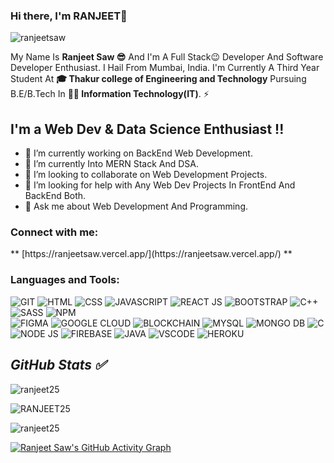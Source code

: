 ### Hi there, I'm RANJEET👋


<p align="left"> <img src="https://komarev.com/ghpvc/?username=ranjeet25&label=Profile%20views&color=0e75b6&style=flat" alt="ranjeetsaw" /> </p>

My Name Is **Ranjeet Saw 😎** And I'm A Full Stack😉 Developer And Software Developer Enthusiast. I Hail From Mumbai, India. I'm Currently A Third Year Student At **🎓 Thakur college of Engineering and Technology** Pursuing B.E/B.Tech In **🧑‍💻 Information Technology(IT)**. ⚡
## I'm a Web Dev & Data Science Enthusiast !!
<!-- INTRODUCTION  -->
- 🔭 I’m currently working on BackEnd Web Development.
- 🌱 I’m currently Into MERN Stack And DSA.
- 👯 I’m looking to collaborate on Web Development Projects.
- 🤔 I’m looking for help with Any Web Dev Projects In FrontEnd And BackEnd Both.
- 💬 Ask me about Web Development And Programming.
<!-- INTRODUCTION  ends -->


<!-- Connect with me  -->
<h3 align="left">Connect with me: </h3> ** [https://ranjeetsaw.vercel.app/](https://ranjeetsaw.vercel.app/) **
<p align="left">


<!-- Social icons  -->
<!-- <a href="https://twitter.com/ranjeetsaw_" target="blank"><img align="center" src="https://raw.githubusercontent.com/rahuldkjain/github-profile-readme-generator/master/src/images/icons/Social/twitter.svg" alt="coderharsh06" height="30" width="40" /></a>
<a href="https://www.linkedin.com/in/ranjeet-saw-4834a21b0/" target="blank"><img align="center" src="https://raw.githubusercontent.com/rahuldkjain/github-profile-readme-generator/master/src/images/icons/Social/linked-in-alt.svg" alt="coderharsh06" height="30" width="40" /></a>
<a href="https://fb.com/#" target="blank"><img align="center" src="https://raw.githubusercontent.com/rahuldkjain/github-profile-readme-generator/master/src/images/icons/Social/facebook.svg" alt="coderharsh06" height="30" width="40" /></a>
<a href="https://instagram.com/imranjeeet " target="blank"><img align="center" src="https://raw.githubusercontent.com/rahuldkjain/github-profile-readme-generator/master/src/images/icons/Social/instagram.svg" alt="coderharsh06" height="30" width="40" /></a>
<a href="https://www.leetcode.com/sawranjeet550" target="blank"><img align="center" src="https://raw.githubusercontent.com/rahuldkjain/github-profile-readme-generator/master/src/images/icons/Social/leet-code.svg" alt="codebraker7" height="30" width="40" /></a>
</p> -->

<!-- Social icons ENDS  -->

<!-- Languages icons  -->

<h3 align="left">Languages and Tools:</h3>

![GIT](https://img.icons8.com/color/48/000000/git.png "GIT") 
![HTML](https://img.icons8.com/color/48/000000/html-5.png "HTML") 
![CSS](https://img.icons8.com/color/48/000000/css3.png "CSS") 
![JAVASCRIPT](https://img.icons8.com/color/48/000000/javascript.png "JAVASCRIPT") 
![REACT JS](https://img.icons8.com/color/48/000000/react-native.png "REACT JS") 
![BOOTSTRAP](https://img.icons8.com/color/48/000000/bootstrap.png "BOOTSTRAP") 
![C++](https://img.icons8.com/color/48/000000/c-plus-plus-logo.png "C++") 
![SASS](https://img.icons8.com/color/48/000000/sass.png "SASS") 
![NPM](https://img.icons8.com/color/48/000000/npm.png "NPM") 
<br>
![FIGMA](https://img.icons8.com/color/48/000000/figma.png "FIGMA") 
![GOOGLE CLOUD](https://img.icons8.com/color/48/000000/google-cloud.png "GOOGLE CLOUD") 
![BLOCKCHAIN](https://img.icons8.com/color/48/000000/blockchain-new-logo.png "BLOCKCHAIN")
![MYSQL](https://img.icons8.com/color/48/000000/mysql-logo.png "MYSQL") 
![MONGO DB](https://img.icons8.com/color/48/000000/mongodb.png "MONGO DB") 
![C](https://img.icons8.com/color/48/000000/c-programming.png "C") 
![NODE JS](https://img.icons8.com/color/48/000000/nodejs.png "NODE JS") 
![FIREBASE](https://img.icons8.com/color/48/000000/firebase.png "FIREBASE") 
![JAVA](https://img.icons8.com/color/48/000000/java-coffee-cup-logo.png "JAVA") 
![VSCODE](https://img.icons8.com/color/48/000000/visual-studio-code-2019.png "VSCODE") 
![HEROKU](https://img.icons8.com/color/48/000000/heroku.png "HEROKU")
<!-- Languages icons ENDS  -->

<i><b><h2> GitHub Stats ✅</b></i></h2>
<!-- GITHUB STATS 01  -->
<img src="https://github-readme-stats.vercel.app/api?username=ranjeet25&include_all_commits=true&count_private=true&show_icons=true&line_height=20&title_color=7A7ADB&icon_color=2234AE&text_color=D3D3D3&bg_color=0,000000,130F40" alt="ranjeet25" />

 <!-- GITHUB STATS 02  -->
 
<img src="https://github-readme-stats.vercel.app/api/top-langs?username=ranjeet25&show_icons=true&locale=en&layout=compact&title_color=7A7ADB&icon_color=2234AE&text_color=D3D3D3&bg_color=0,000000,130F40" alt="RANJEET25" /></td>

<!-- GITHUB STATS 03  -->
<div align="left">
<p><img align="center" src="https://github-readme-streak-stats.herokuapp.com/?user=ranjeet25&theme=dark" alt="ranjeet25" /></p>
  </div>

<!-- GITHUB STATS 04  -->
[![Ranjeet Saw's GitHub Activity Graph](https://activity-graph.herokuapp.com/graph?username=ranjeet25&theme=xcode)](https://https://github.com/ranjeet25)

